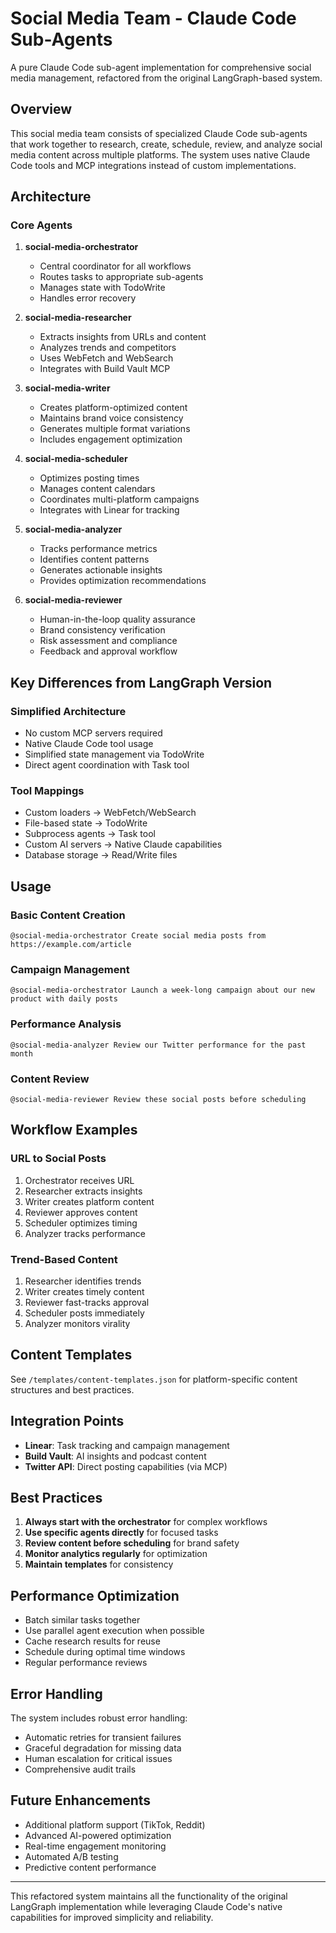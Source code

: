 # Social Media Team - Claude Code Sub-Agents

A pure Claude Code sub-agent implementation for comprehensive social media management, refactored from the original LangGraph-based system.

## Overview

This social media team consists of specialized Claude Code sub-agents that work together to research, create, schedule, review, and analyze social media content across multiple platforms. The system uses native Claude Code tools and MCP integrations instead of custom implementations.

## Architecture

### Core Agents

1. **social-media-orchestrator** 
   - Central coordinator for all workflows
   - Routes tasks to appropriate sub-agents
   - Manages state with TodoWrite
   - Handles error recovery

2. **social-media-researcher**
   - Extracts insights from URLs and content
   - Analyzes trends and competitors
   - Uses WebFetch and WebSearch
   - Integrates with Build Vault MCP

3. **social-media-writer**
   - Creates platform-optimized content
   - Maintains brand voice consistency
   - Generates multiple format variations
   - Includes engagement optimization

4. **social-media-scheduler**
   - Optimizes posting times
   - Manages content calendars
   - Coordinates multi-platform campaigns
   - Integrates with Linear for tracking

5. **social-media-analyzer**
   - Tracks performance metrics
   - Identifies content patterns
   - Generates actionable insights
   - Provides optimization recommendations

6. **social-media-reviewer**
   - Human-in-the-loop quality assurance
   - Brand consistency verification
   - Risk assessment and compliance
   - Feedback and approval workflow

## Key Differences from LangGraph Version

### Simplified Architecture
- No custom MCP servers required
- Native Claude Code tool usage
- Simplified state management via TodoWrite
- Direct agent coordination with Task tool

### Tool Mappings
- Custom loaders → WebFetch/WebSearch
- File-based state → TodoWrite
- Subprocess agents → Task tool
- Custom AI servers → Native Claude capabilities
- Database storage → Read/Write files

## Usage

### Basic Content Creation
```
@social-media-orchestrator Create social media posts from https://example.com/article
```

### Campaign Management
```
@social-media-orchestrator Launch a week-long campaign about our new product with daily posts
```

### Performance Analysis
```
@social-media-analyzer Review our Twitter performance for the past month
```

### Content Review
```
@social-media-reviewer Review these social posts before scheduling
```

## Workflow Examples

### URL to Social Posts
1. Orchestrator receives URL
2. Researcher extracts insights
3. Writer creates platform content
4. Reviewer approves content
5. Scheduler optimizes timing
6. Analyzer tracks performance

### Trend-Based Content
1. Researcher identifies trends
2. Writer creates timely content
3. Reviewer fast-tracks approval
4. Scheduler posts immediately
5. Analyzer monitors virality

## Content Templates

See `/templates/content-templates.json` for platform-specific content structures and best practices.

## Integration Points

- **Linear**: Task tracking and campaign management
- **Build Vault**: AI insights and podcast content
- **Twitter API**: Direct posting capabilities (via MCP)

## Best Practices

1. **Always start with the orchestrator** for complex workflows
2. **Use specific agents directly** for focused tasks
3. **Review content before scheduling** for brand safety
4. **Monitor analytics regularly** for optimization
5. **Maintain templates** for consistency

## Performance Optimization

- Batch similar tasks together
- Use parallel agent execution when possible
- Cache research results for reuse
- Schedule during optimal time windows
- Regular performance reviews

## Error Handling

The system includes robust error handling:
- Automatic retries for transient failures
- Graceful degradation for missing data
- Human escalation for critical issues
- Comprehensive audit trails

## Future Enhancements

- Additional platform support (TikTok, Reddit)
- Advanced AI-powered optimization
- Real-time engagement monitoring
- Automated A/B testing
- Predictive content performance

---

This refactored system maintains all the functionality of the original LangGraph implementation while leveraging Claude Code's native capabilities for improved simplicity and reliability.